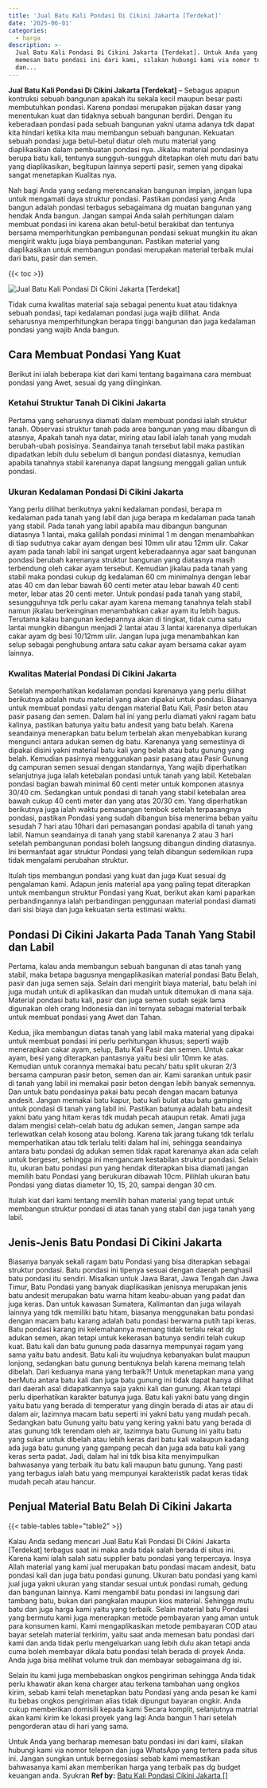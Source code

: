 ```yaml
---
title: 'Jual Batu Kali Pondasi Di Cikini Jakarta [Terdekat]'
date: '2025-06-01'
categories:
  - harga
description: >-
  Jual Batu Kali Pondasi Di Cikini Jakarta [Terdekat]. Untuk Anda yang berharap
  memesan batu pondasi ini dari kami, silakan hubungi kami via nomor telepon
  dan...
---
```


**Jual Batu Kali Pondasi Di Cikini Jakarta \[Terdekat\]** – Sebagus apapun kontruksi sebuah bangunan apakah itu sekala kecil maupun besar pasti membutuhkan pondasi. Karena pondasi merupakan pijakan dasar yang menentukan kuat dan tidaknya sebuah bangunan berdiri. Dengan itu keberadaan pondasi pada sebuah bangunan yakni utama adanya tdk dapat kita hindari ketika kita mau membangun sebuah bangunan. Kekuatan sebuah pondasi juga betul-betul diatur oleh mutu material yang diaplikasikan dalam pembuatan pondasi nya. Jikalau material pondasinya berupa batu kali, tentunya sungguh-sungguh ditetapkan oleh mutu dari batu yang diaplikasikan, begitupun lainnya seperti pasir, semen yang dipakai sangat menetapkan Kualitas nya.

Nah bagi Anda yang sedang merencanakan bangunan impian, jangan lupa untuk mengamati daya struktur pondasi. Pastikan pondasi yang Anda bangun adalah pondasi terbagus sebagaimana dg muatan bangunan yang hendak Anda bangun. Jangan sampai Anda salah perhitungan dalam membuat pondasi ini karena akan betul-betul berakibat dan tentunya bersama memperhitungkan pembangunan pondasi sekuat mungkin itu akan mengirit waktu juga biaya pembangunan. Pastikan material yang diaplikasikan untuk membangun pondasi merupakan material terbaik mulai dari batu, pasir dan semen.

{{< toc >}}

![Jual Batu Kali Pondasi Di Cikini Jakarta [Terdekat]](/images/jual-batu-kali-23.png)

Tidak cuma kwalitas material saja sebagai penentu kuat atau tidaknya sebuah pondasi, tapi kedalaman pondasi juga wajib dilihat. Anda seharusnya memperhitungkan berapa tinggi bangunan dan juga kedalaman pondasi yang wajib Anda bangun.

## Cara Membuat Pondasi Yang Kuat

Berikut ini ialah beberapa kiat dari kami tentang bagaimana cara membuat pondasi yang Awet, sesuai dg yang diinginkan.

### Ketahui Struktur Tanah Di Cikini Jakarta

Pertama yang seharusnya diamati dalam membuat pondasi ialah struktur tanah. Observasi struktur tanah pada area bangunan yang mau dibangun di atasnya, Apakah tanah nya datar, miring atau labil ialah tanah yang mudah berubah-ubah posisinya. Seandainya tanah tersebut labil maka pastikan dipadatkan lebih dulu sebelum di bangun pondasi diatasnya, kemudian apabila tanahnya stabil karenanya dapat langsung menggali galian untuk pondasi.

### Ukuran Kedalaman Pondasi Di Cikini Jakarta

Yang perlu dilihat berikutnya yakni kedalaman pondasi, berapa m kedalaman pada tanah yang labil dan juga berapa m kedalaman pada tanah yang stabil. Pada tanah yang labil apabila mau dibangun bangunan diatasnya 1 lantai, maka galilah pondasi minimal 1 m dengan menambahkan di tiap sudutnya cakar ayam dengan besi 10mm ulir atau 12mm ulir. Cakar ayam pada tanah labil ini sangat urgent keberadaannya agar saat bangunan pondasi berubah karenanya struktur bangunan yang diatasnya masih terbendung oleh cakar ayam tersebut. Kemudian jikalau pada tanah yang stabil maka pondasi cukup dg kedalaman 60 cm minimalnya dengan lebar atas 40 cm dan lebar bawah 60 centi meter atau lebar bawah 40 centi meter, lebar atas 20 centi meter. Untuk pondasi pada tanah yang stabil, sesungguhnya tdk perlu cakar ayam karena memang tanahnya telah stabil namun jikalau berkeinginan menambahkan cakar ayam itu lebih bagus. Terutama kalau bangunan kedepannya akan di tingkat, tidak cuma satu lantai mungkin dibangun menjadi 2 lantai atau 3 lantai karenanya diperlukan cakar ayam dg besi 10/12mm ulir. Jangan lupa juga menambahkan kan selup sebagai penghubung antara satu cakar ayam bersama cakar ayam lainnya.

### Kwalitas Material Pondasi Di Cikini Jakarta

Setelah memperhatikan kedalaman pondasi karenanya yang perlu dilihat berikutnya adalah mutu material yang akan dipakai untuk pondasi. Biasanya untuk membuat pondasi yaitu dengan material Batu Kali, Pasir beton atau pasir pasang dan semen. Dalam hal ini yang perlu diamati yakni ragam batu kalinya, pastikan batunya yaitu batu andesit yang batu belah. Karena seandainya menerapkan batu belum terbelah akan menyebabkan kurang mengunci antara adukan semen dg batu. Karenanya yang semestinya di dipakai disini yakni material batu kali yang belah atau batu gunung yang belah. Kemudian pasirnya menggunakan pasir pasang atau Pasir Gunung dg campuran semen sesuai dengan standarnya, Yang wajib diperhatikan selanjutnya juga ialah ketebalan pondasi untuk tanah yang labil. Ketebalan pondasi bagian bawah minimal 60 centi meter untuk komponen atasnya 30/40 cm. Sedangkan untuk pondasi di tanah yang stabil ketebalan area bawah cukup 40 centi meter dan yang atas 20/30 cm. Yang diperhatikan berikutnya juga ialah waktu pemasangan tembok setelah terpasangnya pondasi, pastikan Pondasi yang sudah dibangun bisa menerima beban yaitu sesudah 7 hari atau 10hari dari pemasangan pondasi apabila di tanah yang labil. Namun seandainya di tanah yang stabil karenanya 2 atau 3 hari setelah pembangunan pondasi boleh langsung dibangun dinding diatasnya. Ini bermanfaat agar struktur Pondasi yang telah dibangun sedemikian rupa tidak mengalami perubahan struktur.

Itulah tips membangun pondasi yang kuat dan juga Kuat sesuai dg pengalaman kami. Adapun jenis material apa yang paling tepat diterapkan untuk membangun struktur Pondasi yang Kuat, berikut akan kami paparkan perbandingannya ialah perbandingan penggunaan material pondasi diamati dari sisi biaya dan juga kekuatan serta estimasi waktu.

## Pondasi Di Cikini Jakarta Pada Tanah Yang Stabil dan Labil

Pertama, kalau anda membangun sebuah bangunan di atas tanah yang stabil, maka betapa bagusnya mengaplikasikan material pondasi Batu Belah, pasir dan juga semen saja. Selain dari mengirit biaya material, batu belah ini juga mudah untuk di aplikasikan dan mudah untuk ditemukan di mana saja. Material pondasi batu kali, pasir dan juga semen sudah sejak lama digunakan oleh orang Indonesia dan ini ternyata sebagai material terbaik untuk membuat pondasi yang Awet dan Tahan.

Kedua, jika membangun diatas tanah yang labil maka material yang dipakai untuk membuat pondasi ini perlu perhitungan khusus; seperti wajib menerapkan cakar ayam, selup, Batu Kali Pasir dan semen. Untuk cakar ayam, besi yang diterapkan pantasnya yaitu besi ulir 10mm ke atas. Kemudian untuk corannya memakai batu pecah/ batu split ukuran 2/3 bersama campuran pasir beton, semen dan air. Kami sarankan untuk pasir di tanah yang labil ini memakai pasir beton dengan lebih banyak semennya. Dan untuk batu pondasinya pakai batu pecah dengan macam batunya andesit. Jangan memakai batu kapur, batu kali bulat atau batu gamping untuk pondasi di tanah yang labil ini. Pastikan batunya adalah batu andesit yakni batu yang hitam keras tdk mudah pecah ataupun retak. Amati juga dalam mengisi celah-celah batu dg adukan semen, Jangan sampe ada terlewatkan celah kosong atau bolong. Karena tak jarang tukang tdk terlalu memperhatikan atau tdk terlalu teliti dalam hal ini, sehingga seandainya antara batu pondasi dg adukan semen tidak rapat karenanya akan ada celah untuk bergeser, sehingga ini mengancam kestabilan struktur pondasi. Selain itu, ukuran batu pondasi pun yang hendak diterapkan bisa diamati jangan memilih batu Pondasi yang berukuran dibawah 10cm. Pilihlah ukuran batu Pondasi yang diatas diameter 10, 15, 20, sampai dengan 30 cm.

Itulah kiat dari kami tentang memilih bahan material yang tepat untuk membangun struktur pondasi di atas tanah yang stabil dan juga tanah yang labil.

## Jenis-Jenis Batu Pondasi Di Cikini Jakarta

Biasanya banyak sekali ragam batu Pondasi yang bisa diterapkan sebagai struktur pondasi. Batu pondasi ini tipenya sesuai dengan daerah penghasil batu pondasi itu sendiri. Misalkan untuk Jawa Barat, Jawa Tengah dan Jawa Timur, Batu Pondasi yang banyak diaplikasikan jenisnya merupakan jenis batu andesit merupakan batu warna hitam keabu-abuan yang padat dan juga keras. Dan untuk kawasan Sumatera, Kalimantan dan juga wilayah lainnya yang tdk memiliki batu hitam, biasanya menggunakan batu pondasi dengan macam batu karang adalah batu pondasi berwarna putih tapi keras. Batu pondasi karang ini kelemahannya memang tidak terlalu rekat dg adukan semen, akan tetapi untuk kekerasan batunya sendiri telah cukup kuat. Batu kali dan batu gunung pada dasarnya mempunyai ragam yang sama yaitu batu andesit. Batu kali itu wujudnya kebanyakan bulat maupun lonjong, sedangkan batu gunung bentuknya belah karena memang telah dibelah. Dari keduanya mana yang terbaik?! Untuk menetapkan mana yang berMutu antara batu kali dan juga batu gunung ini tidak dapat hanya dilihat dari daerah asal didapatkannya saja yakni kali dan gunung. Akan tetapi perlu diperhatikan karakter batunya juga. Batu kali yakni batu yang dingin yaitu batu yang berada di temperatur yang dingin berada di atas air atau di dalam air, lazimnya macam batu seperti ini yakni batu yang mudah pecah. Sedangkan batu Gunung yaitu batu yang kering yakni batu yang berada di atas gunung tdk terendam oleh air, lazimnya batu Gunung ini yaitu batu yang sukar untuk dibelah atau lebih keras dari batu kali walaupun kadang ada juga batu gunung yang gampang pecah dan juga ada batu kali yang keras serta padat. Jadi, dalam hal ini tdk bisa kita menyimpulkan bahwasanya yang terbaik itu batu kali maupun batu gunung. Yang pasti yang terbagus ialah batu yang mempunyai karakteristik padat keras tidak mudah pecah atau hancur.

## Penjual Material Batu Belah Di Cikini Jakarta

{{< table-tables table="table2" >}}

Kalau Anda sedang mencari Jual Batu Kali Pondasi Di Cikini Jakarta \[Terdekat\] terbagus saat ini maka anda tidak salah berada di situs ini. Karena kami ialah salah satu supplier batu pondasi yang terpercaya. Insya Allah material yang kami jual merupakan batu pondasi macam andesit, batu pondasi kali dan juga batu pondasi gunung. Ukuran batu pondasi yang kami jual juga yakni ukuran yang standar sesuai untuk pondasi rumah, gedung dan bangunan lainnya. Kami mengambil batu pondasi ini langsung dari tambang batu, bukan dari pangkalan maupun kios material. Sehingga mutu batu dan juga harga kami yaitu yang terbaik. Selain material batu Pondasi yang bermutu kami juga menerapkan metode pembayaran yang aman untuk para konsumen kami. Kami mengaplikasikan metode pembayaran COD atau bayar setelah material terkirim, yaitu saat anda memesan batu pondasi dari kami dan anda tidak perlu mengeluarkan uang lebih dulu akan tetapi anda cuma boleh membayar dikala batu pondasi telah berada di proyek Anda. Anda juga bisa melihat volume truk dan membayar sebagaimana dg isi.

Selain itu kami juga membebaskan ongkos pengiriman sehingga Anda tidak perlu khawatir akan kena charger atau terkena tambahan uang ongkos kirim, sebab kami telah menetapkan batu Pondasi yang anda pesan ke kami itu bebas ongkos pengiriman alias tidak dipungut bayaran ongkir. Anda cukup memberikan domisili kepada kami Secara komplit, selanjutnya matrial akan kami kirim ke lokasi proyek yang lagi Anda bangun 1 hari setelah pengorderan atau di hari yang sama.

Untuk Anda yang berharap memesan batu pondasi ini dari kami, silakan hubungi kami via nomor telepon dan juga WhatsApp yang tertera pada situs ini. Jangan sungkan untuk bernegosiasi sebab kami memastikan bahwasanya kami akan memberikan harga yang terbaik pas dg budget keuangan anda. Syukran
**Ref by:** [Batu Kali Pondasi Cikini Jakarta []](https://id.wikipedia.org/wiki/Batu)
